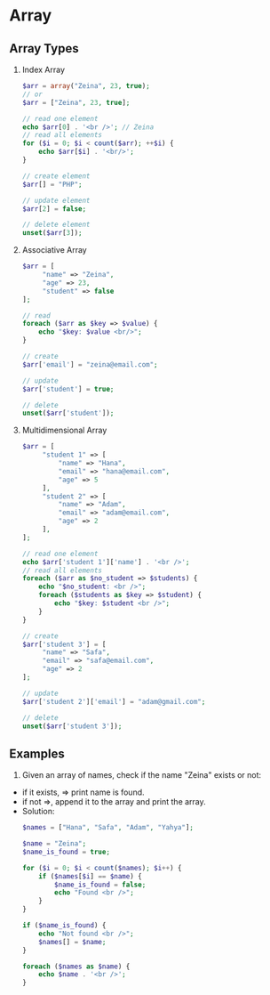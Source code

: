 # Array

## Array Types
1. Index Array
   ```php
   $arr = array("Zeina", 23, true);
   // or
   $arr = ["Zeina", 23, true];
   
   // read one element
   echo $arr[0] . '<br />'; // Zeina
   // read all elements
   for ($i = 0; $i < count($arr); ++$i) {
       echo $arr[$i] . '<br/>';
   }
   
   // create element
   $arr[] = "PHP";
   
   // update element
   $arr[2] = false;
   
   // delete element
   unset($arr[3]);
   ```
2. Associative Array
   ```php
   $arr = [
        "name" => "Zeina",
        "age" => 23,
        "student" => false
   ];
   
   // read
   foreach ($arr as $key => $value) {
       echo "$key: $value <br/>";
   }
   
   // create
   $arr['email'] = "zeina@email.com";
   
   // update
   $arr['student'] = true;
   
   // delete
   unset($arr['student']);
   ```
3. Multidimensional Array
   ```php
   $arr = [
        "student 1" => [
            "name" => "Hana",
            "email" => "hana@email.com",
            "age" => 5
        ],
        "student 2" => [
            "name" => "Adam",
            "email" => "adam@email.com",
            "age" => 2
        ],
   ];
   
   // read one element
   echo $arr['student 1']['name'] . '<br />';
   // read all elements
   foreach ($arr as $no_student => $students) {
       echo "$no_student: <br />";
       foreach ($students as $key => $student) {
           echo "$key: $student <br />";
       }
   }
   
   // create
   $arr['student 3'] = [
        "name" => "Safa",
        "email" => "safa@email.com",
        "age" => 2
   ];
   
   // update
   $arr['student 2']['email'] = "adam@gmail.com";
   
   // delete
   unset($arr['student 3']);
   ```

## Examples
1. Given an array of names, check if the name "Zeina" exists or not:
  - if it exists, ⇒ print name is found.
  - if not ⇒, append it to the array and print the array.
  - Solution:
    ```php
    $names = ["Hana", "Safa", "Adam", "Yahya"];

    $name = "Zeina";
    $name_is_found = true;

    for ($i = 0; $i < count($names); $i++) {
        if ($names[$i] == $name) {
            $name_is_found = false;
            echo "Found <br />";
        }
    }

    if ($name_is_found) {
        echo "Not found <br />";
        $names[] = $name;
    }

    foreach ($names as $name) {
        echo $name . '<br />';
    }
    ```
    

